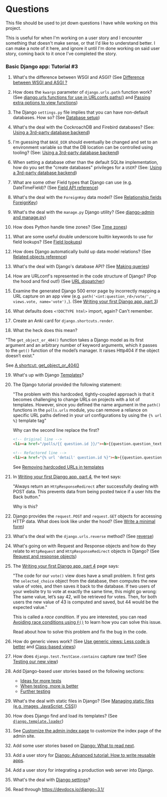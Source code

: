 # Questions

This file should be used to jot down questions I have while working on this project.

This is useful for when I'm working on a user story and I encounter something that doesn't make
sense, or that I'd like to understand better. I can make a note of it here, and ignore it until I'm
done working on said user story, coming back to it once I've completed the story.

### Basic Django app: Tutorial #3

1. What's the difference between WSGI and ASGI?
   (See [Difference between WSGI and ASGI ?](https://medium.com/analytics-vidhya/difference-between-wsgi-and-asgi-807158ed1d4c)

2. How does the `kwargs` parameter of `django.urls.path` function work?
   (See [django.urls functions for use in URLconfs paths()](https://docs.djangoproject.com/en/3.1/ref/urls/#django.urls.path)
   and [Passing extra options to view functions](https://docs.djangoproject.com/en/3.1/topics/http/urls/#views-extra-options))

3. The Django `settings.py` file implies that you can have non-default databases. How so?
   (See [Database setup](https://docs.djangoproject.com/en/3.1/intro/tutorial02/#database-setup))

4. What's the deal with the CockroachDB and Firebird databases?
   (See: [Using a 3rd-party database backend](https://docs.djangoproject.com/en/3.1/ref/databases/#third-party-notes))

5. I'm guessing that `BASE_DIR` should eventually be changed and set to an environment variable
   so that the DB location can be controlled using tooling?
   (See: [Using a 3rd-party database backend](https://docs.djangoproject.com/en/3.1/ref/databases/#third-party-notes))

6. When setting a database other than the default SQLite implementation, how do you set the
   "create databases" privileges for a `USER`?
   (See: [Using a 3rd-party database backend](https://docs.djangoproject.com/en/3.1/ref/databases/#third-party-notes))

7. What are some other Field types that Django can use (e.g. DateTimeField)?
   (See [Field API reference](https://docs.djangoproject.com/en/3.1/ref/models/fields/#django.db.models.Field))

8. What's the deal with the `ForeignKey` data model?
   (See [Relationship fields ForeignKey](https://docs.djangoproject.com/en/3.1/ref/models/fields/#django.db.models.ForeignKey))

9. What's the deal with the `manage.py` Django utility?
   (See [django-admin and manage.py](https://docs.djangoproject.com/en/3.1/ref/django-admin/))

10. How does Python handle time zones?  (See [Time zones](https://docs.djangoproject.com/en/3.1/topics/i18n/timezones/))

11. What are some useful double underscore builtin keywords to use for field lookups?
   (See [Field lookups](https://docs.djangoproject.com/en/3.1/topics/db/queries/#field-lookups-intro))

12. How does Django automatically build up data model relations?
   (See [Related objects reference](https://docs.djangoproject.com/en/3.1/ref/models/relations/))

13. What's the deal with Django's database API? (See [Making queries](https://docs.djangoproject.com/en/3.1/topics/db/queries/))

14. How are URLconf's represented in the code structure of Django? (Pop the hood and find out!)
    (See [URL dispatcher](https://docs.djangoproject.com/en/3.1/topics/http/urls/))

15. Examine the generated Django 500 error page by incorrectly mapping a URL capture on an app
    view (e.g. `path('<int:question_rd>/vote/', views.vote, name='vote'),`).
   (See [Writing your first Django app, part 3](https://docs.djangoproject.com/en/3.1/intro/tutorial03/))

16. What defaults does `<!DOCTYPE html>` import, again? Can't remember.

17. Create an Anki card for `django.shortcuts.render`.

18. What the heck does this mean?

   "The `get_object_or_404()` function takes a Django model as its first argument and an
   arbitrary number of keyword arguments, which it passes to the `get()` function of the
   model’s manager. It raises Http404 if the object doesn’t exist."

   See [A shortcut: get_object_or_404()](https://docs.djangoproject.com/en/3.1/intro/tutorial03/#a-shortcut-get-object-or-404)

19. What's up with Django [Templates](https://docs.djangoproject.com/en/3.1/topics/templates/)?

20. The Django tutorial provided the following statement:

    "The problem with this hardcoded, tightly-coupled approach is that it becomes challenging to
    change URLs on projects with a lot of templates. However, since you defined the name
    argument in the `path()` functions in the `polls.urls` module, you can remove a reliance on
    specific URL paths defined in your url configurations by using the `{% url %}` template tag"

    Why can the second line replace the first?

    ```html
    <!-- Original line -->
    <li><a href="/polls/{{ question.id }}/"><b>{{question.question_text }}</b></a></li>

    <!-- Refactored line -->
    <li><a href="{% url 'detail' question.id %}"><b>{{question.question_text }}</b></a></li>
    ```

    See [Removing hardcoded URLs in templates](https://docs.djangoproject.com/en/3.1/intro/tutorial03/#removing-hardcoded-urls-in-templates)

21. In [Writing your first Django app, part 4](https://docs.djangoproject.com/en/3.1/intro/tutorial04/), the text says:

    "Always return an `HttpResponseRedirect` after successfully dealing with POST data. This
    prevents data from being posted twice if a user hits the Back button."

    Why is this?

22. Django provides the `request.POST` and `request.GET` objects for accessing HTTP data. What
    does look like under the hood?
   (See [Write a minimal form](https://docs.djangoproject.com/en/3.1/intro/tutorial04/#write-a-minimal-form))

23. What's the deal with the `django.urls.reverse` method?
   (See [reverse](https://docs.djangoproject.com/en/3.1/ref/urlresolvers/#django.urls.reverse))

24. What's going on with Request and Response objects and how do they relate to `HttpRequest`
    and `HttpResponseRedirect` objects in Django?
   (See [Request and response objects](https://docs.djangoproject.com/en/3.1/ref/request-response/))

25. The [Writing your first Django app, part 4](https://docs.djangoproject.com/en/3.1/intro/tutorial04/#writing-your-first-django-app-part-4)
    page says:

    "The code for our `vote()` view does have a small problem. It first gets the `selected_choice`
    object from the database, then computes the new value of votes, and then saves it back to
    the database. If two users of your website try to vote at exactly the same time, this might
    go wrong: The same value, let’s say 42, will be retrieved for votes. Then, for both users
    the new value of 43 is computed and saved, but 44 would be the expected value."

    This is called a _race condition_. If you are interested, you can read
    [Avoiding race conditions using `F()`](https://docs.djangoproject.com/en/3.1/ref/models/expressions/#avoiding-race-conditions-using-f)
    to learn how you can solve this issue.

    Read about how to solve this problem and fix the bug in the code.

26. How do generic views work?
   (See [Use generic views: Less code is better](https://docs.djangoproject.com/en/3.1/intro/tutorial04/#use-generic-views-less-code-is-better) and
   [Class-based views](https://docs.djangoproject.com/en/3.1/topics/class-based-views/))

27. How does `django.test.TestCase.contains` capture raw text?
   (See [Testing our new view](https://docs.djangoproject.com/en/3.1/intro/tutorial05/#testing-our-new-view))

28. Add Django-based user stories based on the following sections:

    - [Ideas for more tests](https://docs.djangoproject.com/en/3.1/intro/tutorial05/#ideas-for-more-tests)
    - [When testing, more is better](https://docs.djangoproject.com/en/3.1/intro/tutorial05/#when-testing-more-is-better)
    - [Further testing](https://docs.djangoproject.com/en/3.1/intro/tutorial05/#when-testing-more-is-better)

29. What's the deal with static files in Django?
   (See [Managing static files (e.g. images, JavaScript, CSS)](https://docs.djangoproject.com/en/3.1/howto/static-files/))

30. How does Django find and load its templates? (See [`django.template.loader`](https://docs.djangoproject.com/en/3.1/topics/templates/#template-loading))

31. See [Customize the admin index page](https://docs.djangoproject.com/en/3.1/intro/tutorial07/#customize-the-admin-index-page)
    to customize the index page of the admin site.

32. Add some user stories based on [Django: What to read next](https://docs.djangoproject.com/en/3.1/intro/whatsnext/#what-to-read-next).

33. Add a user story for [Django: Advanced tutorial: How to write reusable apps](https://docs.djangoproject.com/en/3.1/intro/reusable-apps/#advanced-tutorial-how-to-write-reusable-apps).

34. Add a user story for integrating a production web server into Django.

35. What's the deal with [Django settings](https://docs.djangoproject.com/en/3.1/topics/settings/)?

36. Read through https://devdocs.io/django~3.1/

